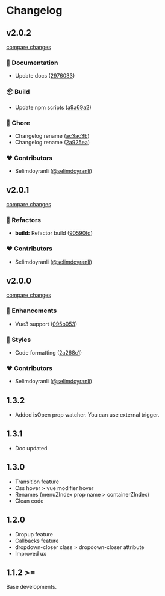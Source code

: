 # Changelog

## v2.0.2

[compare changes](https://github.com/RadKod/v-dropdown-menu/compare/v2.0.1...v2.0.2)


### 📖 Documentation

  - Update docs ([2976033](https://github.com/RadKod/v-dropdown-menu/commit/2976033))

### 📦 Build

  - Update npm scripts ([a9a69a2](https://github.com/RadKod/v-dropdown-menu/commit/a9a69a2))

### 🏡 Chore

  - Changelog rename ([ac3ac3b](https://github.com/RadKod/v-dropdown-menu/commit/ac3ac3b))
  - Changelog rename ([2a925ea](https://github.com/RadKod/v-dropdown-menu/commit/2a925ea))

### ❤️  Contributors

- Selimdoyranli ([@selimdoyranli](http://github.com/selimdoyranli))

## v2.0.1

[compare changes](https://github.com/RadKod/v-dropdown-menu/compare/e3c1f82...v2.0.1)


### 💅 Refactors

  - **build:** Refactor build ([90590fd](https://github.com/RadKod/v-dropdown-menu/commit/90590fd))

### ❤️  Contributors

- Selimdoyranli ([@selimdoyranli](http://github.com/selimdoyranli))

## v2.0.0

[compare changes](https://github.com/RadKod/v-dropdown-menu/compare/1.3.1...v2.0.0)


### 🚀 Enhancements

  - Vue3 support ([095b053](https://github.com/RadKod/v-dropdown-menu/commit/095b053))

### 🎨 Styles

  - Code formatting ([2a268c1](https://github.com/RadKod/v-dropdown-menu/commit/2a268c1))

### ❤️  Contributors

- Selimdoyranli ([@selimdoyranli](http://github.com/selimdoyranli))

## 1.3.2

  - Added isOpen prop watcher. You can use external trigger.
## 1.3.1

  - Doc updated

## 1.3.0

  - Transition feature
  - Css hover > vue modifier hover
  - Renames (menuZIndex prop name > containerZIndex)
  - Clean code

## 1.2.0

  - Dropup feature
  - Callbacks feature
  - dropdown-closer class > dropdown-closer attribute
  - Improved ux

## 1.1.2 >=
Base developments.
